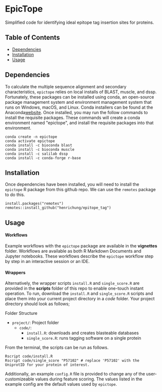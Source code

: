 # EpicTope

Simplified code for identifying ideal epitope tag insertion sites for proteins.

## Table of Contents

- [Dependencies](#dependencies)
- [Installation](#installation)
- [Usage](#usage)

## Dependencies

To calculate the multiple sequence alignment and secondary characteristics, `epictope` relies on local installs of BLAST, muscle, and dssp. Fortunately, these packages can be installed using conda, an open-source package management system and environment management system that runs on Windows, macOS, and Linux. Conda installers can be found at the Anaconda[website](https://www.anaconda.com/). Once installed, you may run the follow commands to install the requisite packages. These commands will create a conda environment named "epictope", and install the requisite packages into that environment. 

```
conda create -n epictope
conda activate epictope
conda install -c bioconda blast
conda install -c bioconda muscle
conda install -c salilab dssp
conda install -c conda-forge r-base
```
## Installation

Once dependencies have been installed, you will need to install the `epictope` R package from this github repo. We can use the `remotes` package to do this.

```
install.packages("remotes")
remotes::install_github("henrichung/epitope_tag")
```
## Usage


#### Workflows
Example workflows with the `epictope` package are available in the **vignettes** folder. Workflows are available as both R Markdown Documents and Jupyter notebooks. These workflows describe the `epictope` workflow step by step in an interactive session or an IDE.

#### Wrappers
Alternatively, the wrapper scripts `install.R` and `single_score.R` are provided in the **scripts** folder of this repo to enable one-touch instant operation.
To run, download the `install.R` and `single_score.R` scripts and place them into your current project directory in a *code* folder. Your project directory should look as follows;

Folder Structure
- `project/`: Project folder
  - `code/`: 
    - `install.R`: downloads and creates blasteable databases
    - `single_score.R`: runs tagging software on a single protein


From the terminal, the scripts can be run as follows.
```
Rscript code/install.R
Rscript code/single_score "P57102" # replace 'P57102' with the UniprotID for your protein of interest.
```

Additionally, an example `config.R` file is provided to change any of the user-customizeable values during feature scoring. The values listed in the example config are the default values used by `epictope`.
